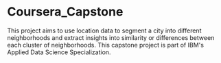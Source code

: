 # Coursera_Capstone
This project aims to use location data to segment a city into different neighborhoods and extract insights into similarity or differences between each cluster of neighborhoods. This capstone project is part of IBM's Applied Data Science Specialization.
